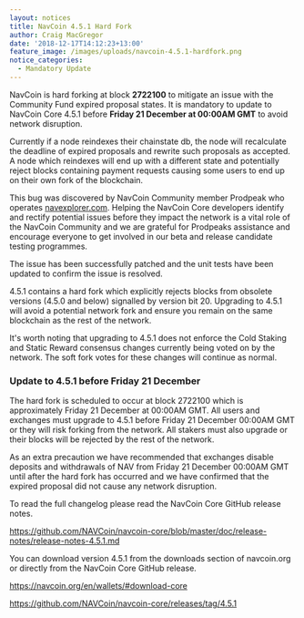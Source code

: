 ```yaml
---
layout: notices
title: NavCoin 4.5.1 Hard Fork
author: Craig MacGregor
date: '2018-12-17T14:12:23+13:00'
feature_image: /images/uploads/navcoin-4.5.1-hardfork.png
notice_categories:
  - Mandatory Update
---
```

NavCoin is hard forking at block **2722100** to mitigate an issue with the Community Fund expired proposal states. It is mandatory to update to NavCoin Core 4.5.1 before **Friday 21 December at 00:00AM GMT** to avoid network disruption. 

<!--more-->

Currently if a node reindexes their chainstate db, the node will recalculate the deadline of expired proposals and rewrite such proposals as accepted. A node which reindexes will end up with a different state and potentially reject blocks containing payment requests causing some users to end up on their own fork of the blockchain.

This bug was discovered by NavCoin Community member Prodpeak who operates [navexplorer.com](https://navexplorer.com). Helping the NavCoin Core developers identify and rectify potential issues before they impact the network is a vital role of the NavCoin Community and we are grateful for Prodpeaks assistance and encourage everyone to get involved in our beta and release candidate testing programmes.

The issue has been successfully patched and the unit tests have been updated to confirm the issue is resolved.

4.5.1 contains a hard fork which explicitly rejects blocks from obsolete versions (4.5.0 and below) signalled by version bit 20. Upgrading to 4.5.1 will avoid a potential network fork and ensure you remain on the same blockchain as the rest of the network.

It's worth noting that upgrading to 4.5.1 does not enforce the Cold Staking and Static Reward consensus changes currently being voted on by the network. The soft fork votes for these changes will continue as normal.

### Update to 4.5.1 before Friday 21 December

The hard fork is scheduled to occur at block 2722100 which is approximately Friday 21 December at 00:00AM GMT. All users and exchanges must upgrade to 4.5.1 before Friday 21 December 00:00AM GMT or they will risk forking from the network. All stakers must also upgrade or their blocks will be rejected by the rest of the network.

As an extra precaution we have recommended that exchanges disable deposits and withdrawals of NAV from Friday 21 December 00:00AM GMT until after the hard fork has occurred and we have confirmed that the expired proposal did not cause any network disruption.

To read the full changelog please read the NavCoin Core GitHub release notes.

<https://github.com/NAVCoin/navcoin-core/blob/master/doc/release-notes/release-notes-4.5.1.md>

You can download version 4.5.1 from the downloads section of navcoin.org or directly from the NavCoin Core GitHub release.

<https://navcoin.org/en/wallets/#download-core>

<https://github.com/NAVCoin/navcoin-core/releases/tag/4.5.1>
